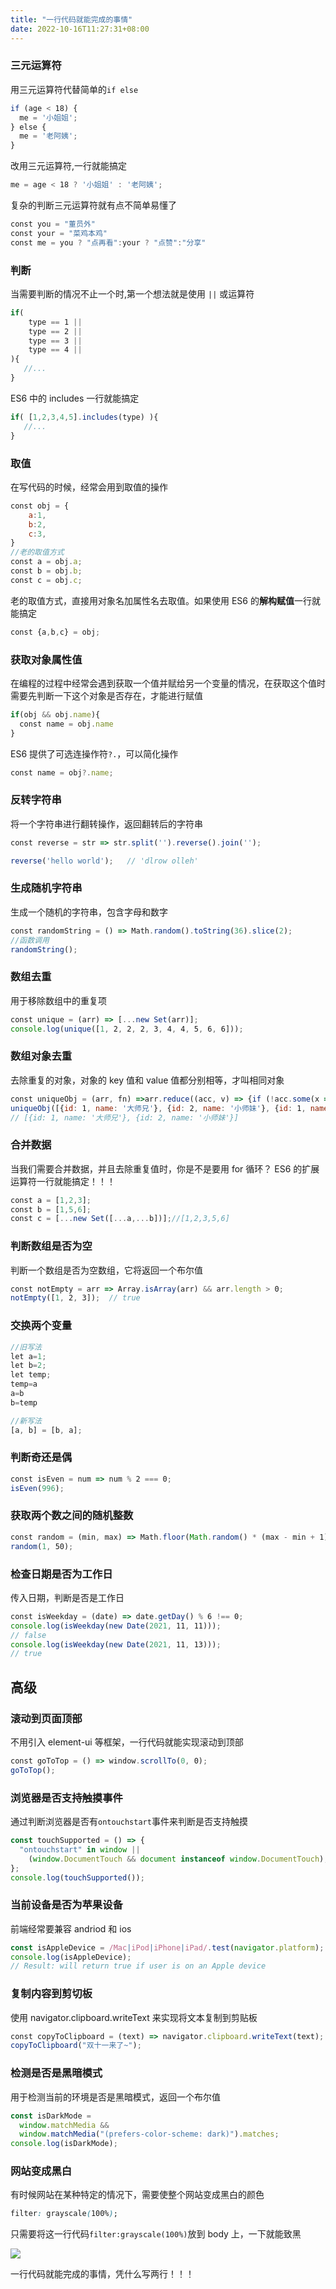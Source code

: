 ```yaml
---
title: "一行代码就能完成的事情"
date: 2022-10-16T11:27:31+08:00
---
```


### 三元运算符

用三元运算符代替简单的`if else`

```js
if (age < 18) {
  me = '小姐姐';
} else {
  me = '老阿姨';
}
```

改用三元运算符,一行就能搞定

```js
me = age < 18 ? '小姐姐' : '老阿姨';
```

复杂的判断三元运算符就有点不简单易懂了

```js
const you = "董员外"
const your = "菜鸡本鸡"
const me = you ? "点再看":your ? "点赞":"分享"
```

### 判断

当需要判断的情况不止一个时,第一个想法就是使用 `||` 或运算符

```js
if(
    type == 1 ||
    type == 2 ||
    type == 3 ||
    type == 4 ||
){
   //...
}
```

ES6 中的 includes 一行就能搞定

```js
if( [1,2,3,4,5].includes(type) ){
   //...
}
```

### 取值

在写代码的时候，经常会用到取值的操作

```js
const obj = {
    a:1,
    b:2,
    c:3,
}
//老的取值方式
const a = obj.a;
const b = obj.b;
const c = obj.c;
```

老的取值方式，直接用对象名加属性名去取值。如果使用 ES6 的**解构赋值**一行就能搞定

```js
const {a,b,c} = obj;
```

### 获取对象属性值

在编程的过程中经常会遇到获取一个值并赋给另一个变量的情况，在获取这个值时需要先判断一下这个对象是否存在，才能进行赋值

```js
if(obj && obj.name){
  const name = obj.name
}
```

ES6 提供了可选连操作符`?.`，可以简化操作

```js
const name = obj?.name;
```

### 反转字符串

将一个字符串进行翻转操作，返回翻转后的字符串

```js
const reverse = str => str.split('').reverse().join('');

reverse('hello world');   // 'dlrow olleh'
```

### 生成随机字符串

生成一个随机的字符串，包含字母和数字

```js
const randomString = () => Math.random().toString(36).slice(2);
//函数调用
randomString();
```

### 数组去重

用于移除数组中的重复项

```js
const unique = (arr) => [...new Set(arr)];
console.log(unique([1, 2, 2, 2, 3, 4, 4, 5, 6, 6]));
```

### 数组对象去重

去除重复的对象，对象的 key 值和 value 值都分别相等，才叫相同对象

```js
const uniqueObj = (arr, fn) =>arr.reduce((acc, v) => {if (!acc.some(x => fn(v, x))) acc.push(v);return acc;}, []);
uniqueObj([{id: 1, name: '大师兄'}, {id: 2, name: '小师妹'}, {id: 1, name: '大师兄'}], (a, b) => a.id == b.id)
// [{id: 1, name: '大师兄'}, {id: 2, name: '小师妹'}]
```

### 合并数据

当我们需要合并数据，并且去除重复值时，你是不是要用 for 循环？ ES6 的扩展运算符一行就能搞定！！！

```js
const a = [1,2,3];
const b = [1,5,6];
const c = [...new Set([...a,...b])];//[1,2,3,5,6]
```

### 判断数组是否为空

判断一个数组是否为空数组，它将返回一个布尔值

```js
const notEmpty = arr => Array.isArray(arr) && arr.length > 0;
notEmpty([1, 2, 3]);  // true
```

### 交换两个变量

```js
//旧写法
let a=1;
let b=2;
let temp;
temp=a
a=b
b=temp

//新写法
[a, b] = [b, a];
```

### 判断奇还是偶

```js
const isEven = num => num % 2 === 0;
isEven(996); 
```

### 获取两个数之间的随机整数

```js
const random = (min, max) => Math.floor(Math.random() * (max - min + 1) + min);
random(1, 50);
```

### 检查日期是否为工作日

传入日期，判断是否是工作日

```js
const isWeekday = (date) => date.getDay() % 6 !== 0;
console.log(isWeekday(new Date(2021, 11, 11)));
// false 
console.log(isWeekday(new Date(2021, 11, 13)));
// true
```

## 高级

### 滚动到页面顶部

不用引入 element-ui 等框架，一行代码就能实现滚动到顶部

```js
const goToTop = () => window.scrollTo(0, 0);
goToTop();
```

### 浏览器是否支持触摸事件

通过判断浏览器是否有`ontouchstart`事件来判断是否支持触摸

```javascript
const touchSupported = () => {
  "ontouchstart" in window ||
    (window.DocumentTouch && document instanceof window.DocumentTouch);
};
console.log(touchSupported());
```

### 当前设备是否为苹果设备

前端经常要兼容 andriod 和 ios

```javascript
const isAppleDevice = /Mac|iPod|iPhone|iPad/.test(navigator.platform);
console.log(isAppleDevice);
// Result: will return true if user is on an Apple device
```

### 复制内容到剪切板

使用 navigator.clipboard.writeText 来实现将文本复制到剪贴板

```js
const copyToClipboard = (text) => navigator.clipboard.writeText(text);
copyToClipboard("双十一来了~");
```

### 检测是否是黑暗模式

用于检测当前的环境是否是黑暗模式，返回一个布尔值

```javascript
const isDarkMode =
  window.matchMedia &&
  window.matchMedia("(prefers-color-scheme: dark)").matches;
console.log(isDarkMode);
```

### 网站变成黑白

有时候网站在某种特定的情况下，需要使整个网站变成黑白的颜色

```css
filter: grayscale(100%);
```

只需要将这一行代码`filter:grayscale(100%)`放到 body 上，一下就能致黑

![](https://p3-juejin.byteimg.com/tos-cn-i-k3u1fbpfcp/e6945a1118414ae7a09b69d4c3fe7e84~tplv-k3u1fbpfcp-zoom-in-crop-mark:4536:0:0:0.awebp)

一行代码就能完成的事情，凭什么写两行！！！
